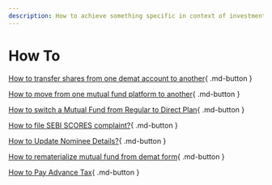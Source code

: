```yaml
---
description: How to achieve something specific in context of investments, finance, and economics
---
```


# How To

[How to transfer shares from one demat account to another](how-to-transfer-shares-from-one-demat-account-to-another.md){ .md-button }

[How to move from one mutual fund platform to another](how-to-move-from-one-mutual-fund-platform-to-another.md){ .md-button }

[How to switch a Mutual Fund from Regular to Direct Plan](how-to-switch-the-mutual-fund-from-regular-to-direct-plan.md){ .md-button }

[How to file SEBI SCORES complaint?](how-to-file-sebi-scores-complaint.md){ .md-button }

[How to Update Nominee Details?](update-nominee-details.md){ .md-button }

[How to rematerialize mutual fund from demat form](rematerialize-demat-mf.md){ .md-button }

[How to Pay Advance Tax](how-to-pay-advance-tax.md){ .md-button }
